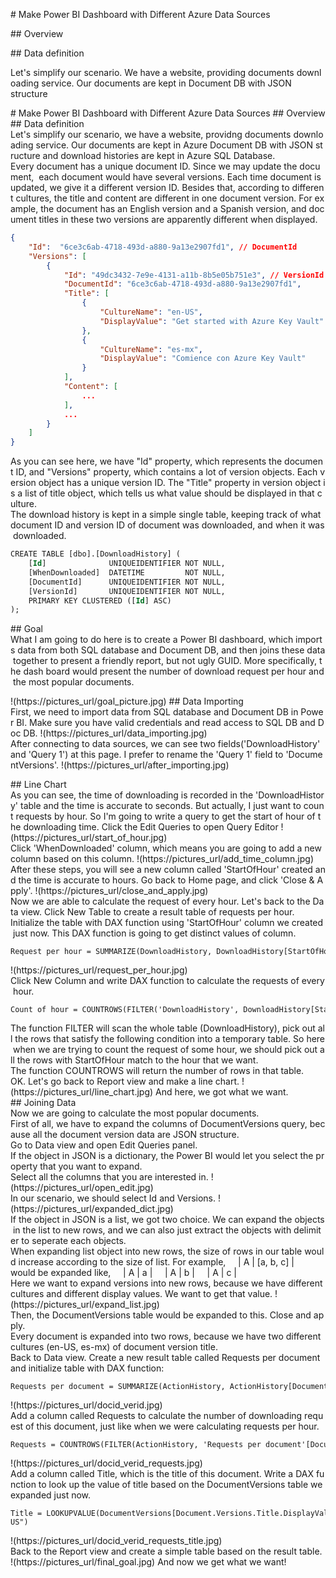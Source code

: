 # Make Power BI Dashboard with Different Azure Data Sources

## Overview

## Data definition

Let's simplify our scenario. We have a website, providing documents downloading service. Our documents are kept in Document DB with JSON structure

# Make Power BI Dashboard with Different Azure Data Sources
## Overview
## Data definition
Let's simplify our scenario, we have a website, providng documents downloading service. Our documents are kept in Azure Document DB with JSON structure and download histories are kept in Azure SQL Database. 
Every document has a unique document ID. Since we may update the document,  each document would have several versions. Each time document is updated, we give it a different version ID. Besides that, according to different cultures, the title and content are different in one document version. For example, the document has an English version and a Spanish version, and document titles in these two versions are apparently different when displayed.
```json
{
    "Id":  "6ce3c6ab-4718-493d-a880-9a13e2907fd1", // DocumentId
    "Versions": [
        {
            "Id": "49dc3432-7e9e-4131-a11b-8b5e05b751e3", // VersionId
            "DocumentId": "6ce3c6ab-4718-493d-a880-9a13e2907fd1",
            "Title": [
                {
                    "CultureName": "en-US",
                    "DisplayValue": "Get started with Azure Key Vault"
                },
                {
                    "CultureName": "es-mx",
                    "DisplayValue": "Comience con Azure Key Vault"
                }
            ],
            "Content": [
                ...
            ],
            ...
        }
    ]
}
```
As you can see here, we have "Id" property, which represents the document ID, and "Versions" property, which contains a lot of version objects. Each version object has a unique version ID. The "Title" property in version object is a list of title object, which tells us what value should be displayed in that culture.
The download history is kept in a simple single table, keeping track of what document ID and version ID of document was downloaded, and when it was downloaded.
```sql
CREATE TABLE [dbo].[DownloadHistory] (
    [Id]              UNIQUEIDENTIFIER NOT NULL,
    [WhenDownloaded]  DATETIME         NOT NULL,
    [DocumentId]      UNIQUEIDENTIFIER NOT NULL,
    [VersionId]       UNIQUEIDENTIFIER NOT NULL,
    PRIMARY KEY CLUSTERED ([Id] ASC)
);
```
## Goal
What I am going to do here is to create a Power BI dashboard, which imports data from both SQL database and Document DB, and then joins these data together to present a friendly report, but not ugly GUID. More specifically, the dash board would present the number of download request per hour and the most popular documents.

!(https://pictures_url/goal_picture.jpg)
## Data Importing 
First, we need to import data from SQL database and Document DB in Power BI. Make sure you have valid credentials and read access to SQL DB and Doc DB.
!(https://pictures_url/data_importing.jpg)
After connecting to data sources, we can see two fields('DownloadHistory' and 'Query 1') at this page. I prefer to rename the 'Query 1' field to 'DocumentVersions'.
!(https://pictures_url/after_importing.jpg)

## Line Chart
As you can see, the time of downloading is recorded in the 'DownloadHistory' table and the time is accurate to seconds. But actually, I just want to count requests by hour. So I'm going to write a query to get the start of hour of the downloading time.
Click the Edit Queries to open Query Editor
!(https://pictures_url/start_of_hour.jpg)
Click 'WhenDownloaded' column, which means you are going to add a new column based on this column.
!(https://pictures_url/add_time_column.jpg)
After these steps, you will see a new column called 'StartOfHour' created and the time is accurate to hours. Go back to Home page, and click 'Close & Apply'.
!(https://pictures_url/close_and_apply.jpg)
Now we are able to calculate the request of every hour. Let's back to the Data view.
Click New Table to create a result table of requests per hour.
Initialize the table with DAX function using 'StartOfHour' column we created just now.
This DAX function is going to get distinct values of column.
```dax
Request per hour = SUMMARIZE(DownloadHistory, DownloadHistory[StartOfHour])
```
!(https://pictures_url/request_per_hour.jpg)
Click New Column and write DAX function to calculate the requests of every hour.
```dax
Count of hour = COUNTROWS(FILTER('DownloadHistory', DownloadHistory[StartOfHour]='Request per hour'[StartOfHour]))
```
The function FILTER will scan the whole table (DownloadHistory), pick out all the rows that satisfy the following condition into a temporary table. So here when we are trying to count the request of some hour, we should pick out all the rows with StartOfHour match to the hour that we want.
The function COUNTROWS will return the number of rows in that table.
OK. Let's go back to Report view and make a line chart.
!(https://pictures_url/line_chart.jpg)
And here, we got what we want.
## Joining Data
Now we are going to calculate the most popular documents.
First of all, we have to expand the columns of DocumentVersions query, because all the document version data are JSON structure.
Go to Data view and open Edit Queries panel.
If the object in JSON is a dictionary, the Power BI would let you select the property that you want to expand.
Select all the columns that you are interested in.
!(https://pictures_url/open_edit.jpg)
In our scenario, we should select Id and Versions.
!(https://pictures_url/expanded_dict.jpg)
If the object in JSON is a list, we got two choice. We can expand the objects in the list to new rows, and we can also just extract the objects with delimiter to seperate each objects.
When expanding list object into new rows, the size of rows in our table would increase according to the size of list.
For example,
    | A | [a, b, c] |
would be expanded like,
    | A | a |
    | A | b |
    | A | c |
Here we want to expand versions into new rows, because we have different cultures and different display values. We want to get that value.
!(https://pictures_url/expand_list.jpg)
Then, the DocumentVersions table would be expanded to this. Close and apply.
Every document is expanded into two rows, because we have two different cultures (en-US, es-mx) of document version title.
Back to Data view. Create a new result table called Requests per document and initialize table with DAX function:
```DAX
Requests per document = SUMMARIZE(ActionHistory, ActionHistory[DocumentId], ActionHistory[VersionId])
```
!(https://pictures_url/docid_verid.jpg)
Add a column called Requests to calculate the number of downloading request of this document, just like when we were calculating requests per hour.
```DAX
Requests = COUNTROWS(FILTER(ActionHistory, 'Requests per document'[DocumentId]=ActionHistory[DocumentId] && 'Requests per document'[VersionId]=ActionHistory[VersionId]))
```
!(https://pictures_url/docid_verid_requests.jpg)
Add a column called Title, which is the title of this document. Write a DAX function to look up the value of title based on the DocumentVersions table we expanded just now.
```DAX
Title = LOOKUPVALUE(DocumentVersions[Document.Versions.Title.DisplayValue], DocumentVersions[Document.Id], 'Requests per document'[DocumentId], DocumentVersions[Document.Versions.Id], 'Requests per document'[VersionId], DocumentVersions[Document.Versions.Title.CultureName], "en-US")
```
!(https://pictures_url/docid_verid_requests_title.jpg)
Back to the Report view and create a simple table based on the result table.
!(https://pictures_url/final_goal.jpg)
And now we get what we want!

